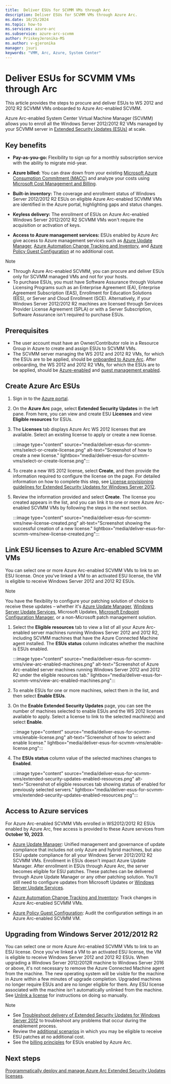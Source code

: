 ```yaml
---
title:  Deliver ESUs for SCVMM VMs through Arc
description: Deliver ESUs for SCVMM VMs through Azure Arc. 
ms.date: 10/25/2024
ms.topic: how-to
ms.services: azure-arc
ms.subservice: azure-arc-scvmm
author: PriskeyJeronika-MS
ms.author: v-gjeronika
manager: jsuri
keywords: "VMM, Arc, Azure, System Center"
---
```


# Deliver ESUs for SCVMM VMs through Arc

This article provides the steps to procure and deliver ESUs to WS 2012 and 2012 R2 SCVMM VMs onboarded to Azure Arc-enabled SCVMM.

Azure Arc-enabled System Center Virtual Machine Manager (SCVMM) allows you to enroll all the Windows Server 2012/2012 R2 VMs managed by your SCVMM server in [Extended Security Updates (ESUs)](/windows-server/get-started/extended-security-updates-overview) at scale.

## Key benefits

- **Pay-as-you-go:** Flexibility to sign up for a monthly subscription service with the ability to migrate mid-year.

- **Azure billed:** You can draw down from your existing [Microsoft Azure Consumption Commitment (MACC)](/marketplace/azure-consumption-commitment-benefit) and analyze your costs using [Microsoft Cost Management and Billing](/azure/cost-management-billing/cost-management-billing-overview).

- **Built-in inventory:** The coverage and enrollment status of Windows Server 2012/2012 R2 ESUs on eligible Azure Arc-enabled SCVMM VMs are identified in the Azure portal, highlighting gaps and status changes.

- **Keyless delivery:** The enrollment of ESUs on Azure Arc-enabled Windows Server 2012/2012 R2 SCVMM VMs won't require the acquisition or activation of keys. 

- **Access to Azure management services:** ESUs enabled by Azure Arc give access to Azure management services such as [Azure Update Manager](/azure/update-manager/overview?tabs=azure-vms), [Azure Automation Change Tracking and Inventory](/azure/automation/change-tracking/overview?tabs=python-2), and [Azure Policy Guest Configuration](/azure/cloud-adoption-framework/manage/azure-server-management/guest-configuration-policy) at no additional cost.  

>[!Note]
> - Through Azure Arc-enabled SCVMM, you can procure and deliver ESUs only for SCVMM managed VMs and not for your hosts. 
> - To purchase ESUs, you must have Software Assurance through Volume Licensing Programs such as an Enterprise Agreement (EA), Enterprise Agreement Subscription (EAS), Enrollment for Education Solutions (EES), or Server and Cloud Enrollment (SCE). Alternatively, if your Windows Server 2012/2012 R2 machines are licensed through Services Provider License Agreement (SPLA) or with a Server Subscription, Software Assurance isn't required to purchase ESUs.

## Prerequisites

- The user account must have an Owner/Contributor role in a Resource Group in Azure to create and assign ESUs to SCVMM VMs. 
- The SCVMM server managing the WS 2012 and 2012 R2 VMs, for which the ESUs are to be applied, should be [onboarded to Azure Arc](./quickstart-connect-system-center-virtual-machine-manager-to-arc.md). After onboarding, the WS 2012 and 2012 R2 VMs, for which the ESUs are to be applied, should be [Azure-enabled](enable-scvmm-inventory-resources.md) and [guest management enabled](./enable-guest-management-at-scale.md). 

## Create Azure Arc ESUs 

1.	Sign in to the [Azure portal](https://portal.azure.com/).
2.	On the **Azure Arc** page, select **Extended Security Updates** in the left pane. From here, you can view and create ESU **Licenses** and view **Eligible resources** for ESUs.
3.	The **Licenses** tab displays Azure Arc WS 2012 licenses that are available. Select an existing license to apply or create a new license.

    :::image type="content" source="media/deliver-esus-for-scvmm-vms/select-or-create-license.png" alt-text="Screenshot of how to create a new license." lightbox="media/deliver-esus-for-scvmm-vms/select-or-create-license.png":::

4.	To create a new WS 2012 license, select **Create**, and then provide the information required to configure the license on the page. For detailed information on how to complete this step, see [License provisioning guidelines for Extended Security Updates for Windows Server 2012](../servers/license-extended-security-updates.md).
5.	Review the information provided and select **Create**. The license you created appears in the list, and you can link it to one or more Azure Arc-enabled SCVMM VMs by following the steps in the next section.

    :::image type="content" source="media/deliver-esus-for-scvmm-vms/new-license-created.png" alt-text="Screenshot showing the successful creation of a new license." lightbox="media/deliver-esus-for-scvmm-vms/new-license-created.png":::

## Link ESU licenses to Azure Arc-enabled SCVMM VMs

You can select one or more Azure Arc-enabled SCVMM VMs to link to an ESU license. Once you've linked a VM to an activated ESU license, the VM is eligible to receive Windows Server 2012 and 2012 R2 ESUs.

>[!Note]
> You have the flexibility to configure your patching solution of choice to receive these updates – whether it's [Azure Update Manager](/azure/update-center/overview), [Windows Server Update Services](/windows-server/administration/windows-server-update-services/get-started/windows-server-update-services-wsus), Microsoft Updates, [Microsoft Endpoint Configuration Manager](/mem/configmgr/core/understand/introduction), or a non-Microsoft patch management solution.

1.	Select the **Eligible resources** tab to view a list of all your Azure Arc-enabled server machines running Windows Server 2012 and 2012 R2, including SCVMM machines that have the Azure Connected Machine agent installed. The **ESUs status** column indicates whether the machine is ESUs enabled.
 
    :::image type="content" source="media/deliver-esus-for-scvmm-vms/view-arc-enabled-machines.png" alt-text="Screenshot of Azure Arc-enabled server machines running Windows Server 2012 and 2012 R2 under the eligible resources tab." lightbox="media/deliver-esus-for-scvmm-vms/view-arc-enabled-machines.png":::

2.	To enable ESUs for one or more machines, select them in the list, and then select **Enable ESUs**.
3.	On the **Enable Extended Security Updates** page, you can see the number of machines selected to enable ESUs and the WS 2012 licenses available to apply. Select a license to link to the selected machine(s) and select **Enable**.

    :::image type="content" source="media/deliver-esus-for-scvmm-vms/enable-license.png" alt-text="Screenshot of how to select and enable license." lightbox="media/deliver-esus-for-scvmm-vms/enable-license.png":::

4.	The **ESUs status** column value of the selected machines changes to **Enabled**.

    :::image type="content" source="media/deliver-esus-for-scvmm-vms/extended-security-updates-enabled-resources.png" alt-text="Screenshot of eligible resources tab showing status of enabled for previously selected servers." lightbox="media/deliver-esus-for-scvmm-vms/extended-security-updates-enabled-resources.png":::

## Access to Azure services

For Azure Arc-enabled SCVMM VMs enrolled in WS2012/2012 R2 ESUs enabled by Azure Arc, free access is provided to these Azure services from **October 10, 2023**.

- [Azure Update Manager](/azure/update-manager/overview): Unified management and governance of update compliance that includes not only Azure and hybrid machines, but also ESU update compliance for all your Windows Server 2012/2012 R2 SCVMM VMs. Enrollment in ESUs doesn't impact Azure Update Manager. After enrollment in ESUs through Azure Arc, the server becomes eligible for ESU patches. These patches can be delivered through Azure Update Manager or any other patching solution. You'll still need to configure updates from Microsoft Updates or [Windows Server Update Services](/windows-server/administration/windows-server-update-services/get-started/windows-server-update-services-wsus). 

- [Azure Automation Change Tracking and Inventory](/azure/automation/change-tracking/overview): Track changes in Azure Arc-enabled SCVMM VMs. 

- [Azure Policy Guest Configuration](/azure/cloud-adoption-framework/manage/azure-server-management/guest-configuration-policy): Audit the configuration settings in an Azure Arc-enabled SCVMM VM. 

## Upgrading from Windows Server 2012/2012 R2  

You can select one or more Azure Arc-enabled SCVMM VMs to link to an ESU license. Once you've linked a VM to an activated ESU license, the VM is eligible to receive Windows Server 2012 and 2012 R2 ESUs. When upgrading a Windows Server 2012/2012R machine to Windows Server 2016 or above, it's not necessary to remove the Azure Connected Machine agent from the machine. The new operating system will be visible for the machine in Azure within a few minutes of upgrade completion. Upgraded machines no longer require ESUs and are no longer eligible for them. Any ESU license associated with the machine isn't automatically unlinked from the machine. See [Unlink a license](/azure/azure-arc/servers/api-extended-security-updates#unlink-a-license) for instructions on doing so manually.

>[!Note]
> - See [Troubleshoot delivery of Extended Security Updates for Windows Server 2012](../servers/troubleshoot-extended-security-updates.md) to troubleshoot any problems that occur during the enablement process.<br>
> - Review the [additional scenarios](../servers/deliver-extended-security-updates.md#additional-scenarios) in which you may be eligible to receive ESU patches at no additional cost.<br>
> - See the [billing principles](/azure/azure-arc/servers/deliver-extended-security-updates) for ESUs enabled by Azure Arc.

## Next steps

[Programmatically deploy and manage Azure Arc Extended Security Updates licenses](../servers/api-extended-security-updates.md).
